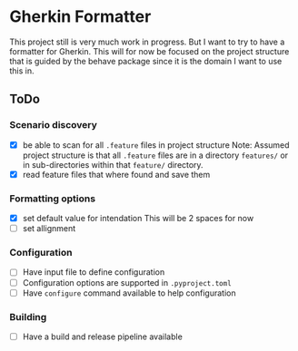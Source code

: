 # Gherkin Formatter

This project still is very much work in progress. But I want to try to have a formatter for Gherkin.
This will for now be focused on the project structure that is guided by the behave package since it is the domain I want to use this in.

## ToDo

### Scenario discovery

- [x] be able to scan for all `.feature` files in project structure
Note: Assumed project structure is that all `.feature` files are in a directory `features/` or in sub-directories within that `feature/` directory.
- [x] read feature files that where found and save them

### Formatting options

- [x] set default value for intendation
This will be 2 spaces for now
- [ ] set allignment

### Configuration

- [ ] Have input file to define configuration
- [ ] Configuration options are supported in `.pyproject.toml`
- [ ] Have `configure` command available to help configuration

### Building

- [ ] Have a build and release pipeline available
